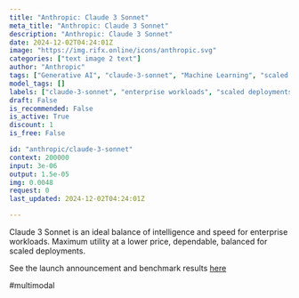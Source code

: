 ```yaml
---
title: "Anthropic: Claude 3 Sonnet"
meta_title: "Anthropic: Claude 3 Sonnet"
description: "Anthropic: Claude 3 Sonnet"
date: 2024-12-02T04:24:01Z
image: "https://img.rifx.online/icons/anthropic.svg"
categories: ["text image 2 text"]
author: "Anthropic"
tags: ["Generative AI", "claude-3-sonnet", "Machine Learning", "scaled deployments", "enterprise workloads", "Programming", "Data Science", "Technology", "cost-effective AI", "benchmark results", "Anthropic"]
model_tags: []
labels: ["claude-3-sonnet", "enterprise workloads", "scaled deployments", "cost-effective AI", "benchmark results"]
draft: False
is_recommended: False
is_active: True
discount: 1
is_free: False

id: "anthropic/claude-3-sonnet"
context: 200000
input: 3e-06
output: 1.5e-05
img: 0.0048
request: 0
last_updated: 2024-12-02T04:24:01Z

---
```


Claude 3 Sonnet is an ideal balance of intelligence and speed for enterprise workloads. Maximum utility at a lower price, dependable, balanced for scaled deployments.

See the launch announcement and benchmark results [here](https://www.anthropic.com/news/claude-3-family)

#multimodal

